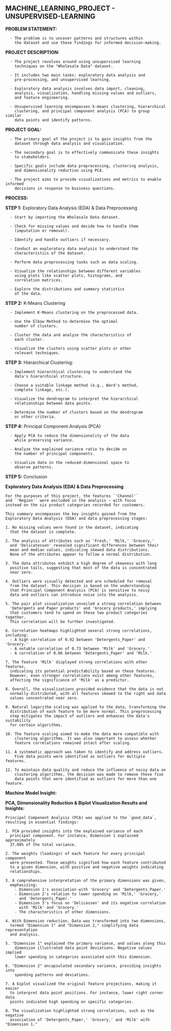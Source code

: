 
## MACHINE_LEARNING_PROJECT - UNSUPERVISED-LEARNING

 **PROBLEM STATEMENT:**
   
      - The problem is to uncover patterns and structures within
        the dataset and use these findings for informed decision-making.

 **PROJECT DESCRIPTION:**

      - The project revolves around using unsupervised learning
        techniques on the "Wholesale Data" dataset.

      - It includes two main tasks: exploratory data analysis and
        pre-processing, and unsupervised learning.

      - Exploratory data analysis involves data import, cleaning,
        analysis, visualization, handling missing values and outliers,
        and feature engineering.

      - Unsupervised learning encompasses k-means clustering, hierarchical
        clustering, and principal component analysis (PCA) to group similar
        data points and identify patterns.
   
 **PROJECT GOAL:**

      - The primary goal of the project is to gain insights from the
        dataset through data analysis and visualization.

      - The secondary goal is to effectively communicate these insights
        to stakeholders.

      - Specific goals include data preprocessing, clustering analysis,
        and dimensionality reduction using PCA.

      - The project aims to provide visualizations and metrics to enable informed
        decisions in response to business questions.

**PROCESS:**

**STEP 1:** Exploratory Data Analysis (EDA) & Data Preprocessing

      - Start by importing the Wholesale Data dataset.

      - Check for missing values and decide how to handle them
        (imputation or removal).

      - Identify and handle outliers if necessary.

      - Conduct an exploratory data analysis to understand the
        characteristics of the dataset.

      - Perform data preprocessing tasks such as data scaling.

      - Visualize the relationships between different variables
        using plots like scatter plots, histograms, and
        correlation matrices.

      - Explore the distributions and summary statistics
        of the data.

**STEP 2:** K-Means Clustering   

      - Implement K-Means clustering on the preprocessed data.

      - Use the Elbow Method to determine the optimal
        number of clusters.

      - Cluster the data and analyze the characteristics of
        each cluster.

      - Visualize the clusters using scatter plots or other
        relevant techniques.


**STEP 3:** Hierarchical Clustering: 

      - Implement hierarchical clustering to understand the
        data's hierarchical structure.

      - Choose a suitable linkage method (e.g., Ward's method,
        complete linkage, etc.).

      - Visualize the dendrogram to interpret the hierarchical
        relationships between data points.

      - Determine the number of clusters based on the dendrogram
        or other criteria.


**STEP 4:** Principal Component Analysis (PCA)

      - Apply PCA to reduce the dimensionality of the data
        while preserving variance.

      - Analyze the explained variance ratio to decide on
        the number of principal components.

      - Visualize data in the reduced-dimensional space to
        observe patterns.


**STEP 5:** Conclusion

**Exploratory Data Analysis (EDA) & Data Preprocessing**
    
    For the purposes of this project, the features `'Channel'`
    and `'Region'` were excluded in the analysis — with focus
    instead on the six product categories recorded for customers.

    This summary encompasses the key insights gained from the
    Exploratory Data Analysis (EDA) and data preprocessing stages:

    1. No missing values were found in the dataset, indicating
      that the dataset is complete.

    2. The analysis of attributes such as 'Fresh,' 'Milk,' 'Grocery,'
      and 'Delicatessen' revealed significant differences between their
      mean and median values, indicating skewed data distributions.
      None of the attributes appear to follow a normal distribution.

    3. The data attributes exhibit a high degree of skewness with long
      positive tails, suggesting that most of the data is concentrated
      near zero.

    4. Outliers were visually detected and are scheduled for removal
      from the dataset. This decision is based on the understanding
      that Principal Component Analysis (PCA) is sensitive to noisy
      data and outliers can introduce noise into the analysis.

    5. The pair plot visualization unveiled a strong correlation between
      'Detergents and Paper products' and 'Grocery products,' implying
      that customers tend to spend on these two product categories together.
      This correlation will be further investigated.

    6. Correlation heatmaps highlighted several strong correlations, including:
      - A high correlation of 0.92 between 'Detergents_Paper' and 'Grocery.'
      - A notable correlation of 0.73 between 'Milk' and 'Grocery.'
      - A correlation of 0.66 between 'Detergents_Paper' and 'Milk.'

    7. The feature 'Milk' displayed strong correlations with other features,
      indicating its potential predictability based on these features.
      However, even stronger correlations exist among other features,
      affecting the significance of 'Milk' as a predictor.

    8. Overall, the visualizations provided evidence that the data is not
      normally distributed, with all features skewed to the right and data
      values concentrated near zero.

    9. Natural logarithm scaling was applied to the data, transforming the
      distribution of each feature to be more normal. This preprocessing
      step mitigates the impact of outliers and enhances the data's suitability
      for certain algorithms.

    10. The feature scaling aimed to make the data more compatible with
        clustering algorithms. It was also important to assess whether
        feature correlations remained intact after scaling.

    11. A systematic approach was taken to identify and address outliers.
        Five data points were identified as outliers for multiple features.

    12. To maintain data quality and reduce the influence of noisy data on
        clustering algorithms, the decision was made to remove these five
        data points that were identified as outliers for more than one feature.

 **Machine Model Insight:**

**PCA, Dimensionality Reduction & Biplot Visualization Results and Insights:**

    Principal Component Analysis (PCA) was applied to the `good_data`,
    resulting in essential findings:

    1. PCA provided insights into the explained variance of each
      principal component. For instance, Dimension 1 explained approximately
      37.08% of the total variance.

    2. The weights (loadings) of each feature for every principal component
      were presented. These weights signified how each feature contributed
      to a given dimension, with positive and negative weights indicating
      relationships.

    3. A comprehensive interpretation of the primary dimensions was given,
      emphasizing:
        - Dimension 1's association with 'Grocery' and 'Detergents_Paper.'
        - Dimension 2's relation to lower spending on 'Milk,' 'Grocery,'
          and 'Detergents_Paper.'
        - Dimension 3's focus on 'Delicassen' and its negative correlation
          with 'Milk' and 'Grocery.'
        - The characteristics of other dimensions.

    4. With Dimension reduction, Data was transformed into two dimensions,
      termed "Dimension 1" and "Dimension 2," simplifying data representation
      and analysis.

    5. "Dimension 1" explained the primary variance, and values along this
        dimension illustrated data point deviations. Negative values implied
        lower spending in categories associated with this dimension.

    6. "Dimension 2" encapsulated secondary variance, providing insights into
        spending patterns and deviations.

    7. A biplot visualized the original feature projections, making it easier
      to interpret data point positions. For instance, lower right corner data
      points indicated high spending on specific categories.

    8. The visualization highlighted strong correlations, such as the negative
      association of 'Detergents_Paper,' 'Grocery,' and 'Milk' with "Dimension 1."


